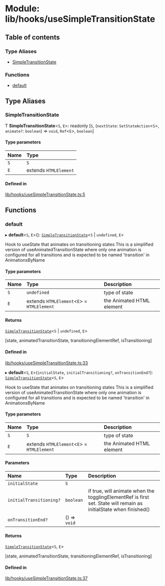# Module: lib/hooks/useSimpleTransitionState

## Table of contents

### Type Aliases

- [SimpleTransitionState](../wiki/lib.hooks.useSimpleTransitionState#simpletransitionstate)

### Functions

- [default](../wiki/lib.hooks.useSimpleTransitionState#default)

## Type Aliases

### SimpleTransitionState

Ƭ **SimpleTransitionState**<`S`, `E`\>: readonly [`S`, (`nextState`: `SetStateAction`<`S`\>, `animate?`: `boolean`) => `void`, `Ref`<`E`\>, `boolean`]

#### Type parameters

| Name | Type |
| :------ | :------ |
| `S` | `S` |
| `E` | extends `HTMLElement` |

#### Defined in

[lib/hooks/useSimpleTransitionState.ts:5](https://github.com/tristanjohnson849/react-controlled-animations/blob/699e18a/src/lib/hooks/useSimpleTransitionState.ts#L5)

## Functions

### default

▸ **default**<`S`, `E`\>(): [`SimpleTransitionState`](../wiki/lib.hooks.useSimpleTransitionState#simpletransitionstate)<`S` \| `undefined`, `E`\>

Hook to useState that animates on transitioning states
This is a simplified version of useAnimatedTransitionState where only one animation is configured for all transitions and is expected to be named 'transition' in AnimationsByName

#### Type parameters

| Name | Type | Description |
| :------ | :------ | :------ |
| `S` | `undefined` | type of state |
| `E` | extends `HTMLElement`<`E`\> = `HTMLElement` | the Animated HTML element |

#### Returns

[`SimpleTransitionState`](../wiki/lib.hooks.useSimpleTransitionState#simpletransitionstate)<`S` \| `undefined`, `E`\>

[state, animatedTransitionState, transitioningElementRef, isTransitioning]

#### Defined in

[lib/hooks/useSimpleTransitionState.ts:33](https://github.com/tristanjohnson849/react-controlled-animations/blob/699e18a/src/lib/hooks/useSimpleTransitionState.ts#L33)

▸ **default**<`S`, `E`\>(`initialState`, `initialTransitioning?`, `onTransitionEnd?`): [`SimpleTransitionState`](../wiki/lib.hooks.useSimpleTransitionState#simpletransitionstate)<`S`, `E`\>

Hook to useState that animates on transitioning states
This is a simplified version of useAnimatedTransitionState where only one animation is configured for all transitions and is expected to be named 'transition' in AnimationsByName

#### Type parameters

| Name | Type | Description |
| :------ | :------ | :------ |
| `S` | `S` | type of state |
| `E` | extends `HTMLElement`<`E`\> = `HTMLElement` | the Animated HTML element |

#### Parameters

| Name | Type | Description |
| :------ | :------ | :------ |
| `initialState` | `S` |  |
| `initialTransitioning?` | `boolean` | if true, will animate when the togglingElementRef is first set. State will remain as initialState when finished() |
| `onTransitionEnd?` | () => `void` |  |

#### Returns

[`SimpleTransitionState`](../wiki/lib.hooks.useSimpleTransitionState#simpletransitionstate)<`S`, `E`\>

[state, animatedTransitionState, transitioningElementRef, isTransitioning]

#### Defined in

[lib/hooks/useSimpleTransitionState.ts:37](https://github.com/tristanjohnson849/react-controlled-animations/blob/699e18a/src/lib/hooks/useSimpleTransitionState.ts#L37)
